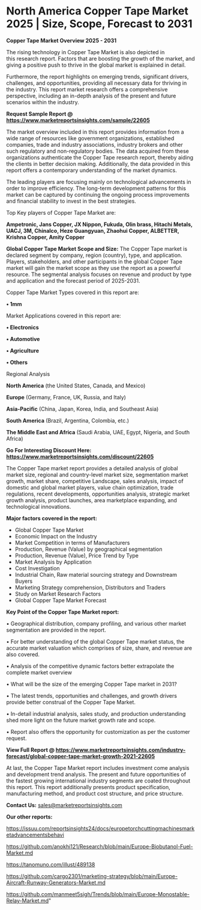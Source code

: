 # North America Copper Tape Market 2025 | Size, Scope, Forecast to 2031

<Strong> Copper Tape Market Overview 2025 - 2031</strong>

The rising technology in Copper Tape Market is also depicted in this research report. Factors that are boosting the growth of the market, and giving a positive push to thrive in the global market is explained in detail.

Furthermore, the report highlights on emerging trends, significant drivers, challenges, and opportunities, providing all necessary data for thriving in the industry. This report market research offers a comprehensive perspective, including an in-depth analysis of the present and future scenarios within the industry.

<strong>Request Sample Report @ <a href=https://www.marketreportsinsights.com/sample/22605>https://www.marketreportsinsights.com/sample/22605</a></strong>

The market overview included in this report provides information from a wide range of resources like government organizations, established companies, trade and industry associations, industry brokers and other such regulatory and non-regulatory bodies. The data acquired from these organizations authenticate the Copper Tape research report, thereby aiding the clients in better decision making. Additionally, the data provided in this report offers a contemporary understanding of the market dynamics.

The leading players are focusing mainly on technological advancements in order to improve efficiency. The long-term development patterns for this market can be captured by continuing the ongoing process improvements and financial stability to invest in the best strategies.

Top Key players of Copper Tape Market are:

<strong>Ampetronic, Jans Copper, JX Nippon, Fukuda, Olin brass, Hitachi Metals, UACJ, 3M, Chinalco, Heze Guangyuan, Zhaohui Copper, ALBETTER, Krishna Copper, Amity Copper</strong>

<strong><b>Global Copper Tape Market Scope and Size:</b></strong>
The Copper Tape market is declared segment by company, region (country), type, and application. Players, stakeholders, and other participants in the global Copper Tape market will gain the market scope as they use the report as a powerful resource. The segmental analysis focuses on revenue and product by type and application and the forecast period of 2025-2031.

Copper Tape Market Types covered in this report are:

<strong>• 1mm</strong>

Market Applications covered in this report are:

<strong>• Electronics

• Automotive

• Agriculture

• Others</strong> 

Regional Analysis

<strong>North America</strong> (the United States, Canada, and Mexico)

<strong>Europe</strong> (Germany, France, UK, Russia, and Italy)

<strong>Asia-Pacific</strong> (China, Japan, Korea, India, and Southeast Asia)

<strong>South America</strong> (Brazil, Argentina, Colombia, etc.)

<strong>The Middle East and Africa</strong> (Saudi Arabia, UAE, Egypt, Nigeria, and South Africa)

<strong>Go For Interesting Discount Here: <a href=https://www.marketreportsinsights.com/discount/22605>https://www.marketreportsinsights.com/discount/22605</a></strong>

The Copper Tape market report provides a detailed analysis of global market size, regional and country-level market size, segmentation market growth, market share, competitive Landscape, sales analysis, impact of domestic and global market players, value chain optimization, trade regulations, recent developments, opportunities analysis, strategic market growth analysis, product launches, area marketplace expanding, and technological innovations.

<strong><b>Major factors covered in the report:</b></strong>
<ul>
  <li>Global Copper Tape Market </li>
  <li>Economic Impact on the Industry</li>
  <li>Market Competition in terms of Manufacturers</li>
  <li>Production, Revenue (Value) by geographical segmentation</li>
  <li>Production, Revenue (Value), Price Trend by Type</li>
  <li>Market Analysis by Application</li>
  <li>Cost Investigation</li>
  <li>Industrial Chain, Raw material sourcing strategy and Downstream Buyers</li>
  <li>Marketing Strategy comprehension, Distributors and Traders</li>
  <li>Study on Market Research Factors</li>
  <li>Global Copper Tape Market Forecast</li>
</ul>

<strong><b>Key Point of the Copper Tape Market report:</b></strong>

• Geographical distribution, company profiling, and various other market segmentation are provided in the report.

• For better understanding of the global Copper Tape market status, the accurate market valuation which comprises of size, share, and revenue are also covered.

• Analysis of the competitive dynamic factors better extrapolate the complete market overview

• What will be the size of the emerging Copper Tape market in 2031?

• The latest trends, opportunities and challenges, and growth drivers provide better construal of the Copper Tape Market.

• In-detail industrial analysis, sales study, and production understanding shed more light on the future market growth rate and scope.

• Report also offers the opportunity for customization as per the customer request.

<strong><b>View Full Report @ <a href=https://www.marketreportsinsights.com/industry-forecast/global-copper-tape-market-growth-2021-22605>https://www.marketreportsinsights.com/industry-forecast/global-copper-tape-market-growth-2021-22605</a></b></strong>


At last, the Copper Tape Market report includes investment come analysis and development trend analysis. The present and future opportunities of the fastest growing international industry segments are coated throughout this report. This report additionally presents product specification, manufacturing method, and product cost structure, and price structure.

<strong>Contact Us:</strong>
sales@marketreportsinsights.com

<strong>Our other reports:</strong>

<a href=https://issuu.com/reportsinsights24/docs/europetorchcuttingmachinesmarketadvancementsbehavi>https://issuu.com/reportsinsights24/docs/europetorchcuttingmachinesmarketadvancementsbehavi</a>

<a href=https://github.com/anokhi121/Research/blob/main/Europe-Biobutanol-Fuel-Market.md>https://github.com/anokhi121/Research/blob/main/Europe-Biobutanol-Fuel-Market.md</a>

<a href=https://tanomuno.com/illust/489138>https://tanomuno.com/illust/489138</a>

<a href=https://github.com/cargo2301/marketing-strategy/blob/main/Europe-Aircraft-Runway-Generators-Market.md>https://github.com/cargo2301/marketing-strategy/blob/main/Europe-Aircraft-Runway-Generators-Market.md</a>

<a href=https://github.com/manmeet5sigh/Trends/blob/main/Europe-Monostable-Relay-Market.md>https://github.com/manmeet5sigh/Trends/blob/main/Europe-Monostable-Relay-Market.md</a>"
